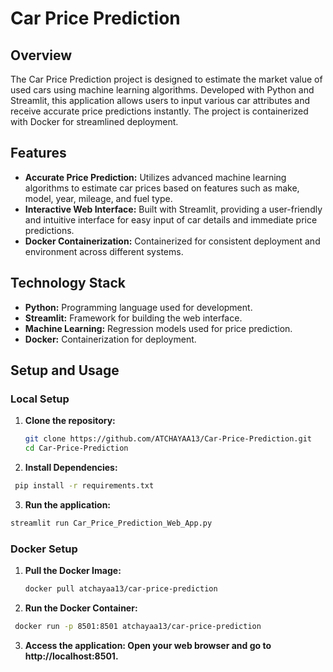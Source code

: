 # Car Price Prediction

## Overview
The Car Price Prediction project is designed to estimate the market value of used cars using machine learning algorithms. Developed with Python and Streamlit, this application allows users to input various car attributes and receive accurate price predictions instantly. The project is containerized with Docker for streamlined deployment.

## Features
- **Accurate Price Prediction:** Utilizes advanced machine learning algorithms to estimate car prices based on features such as make, model, year, mileage, and fuel type.
- **Interactive Web Interface:** Built with Streamlit, providing a user-friendly and intuitive interface for easy input of car details and immediate price predictions.
- **Docker Containerization:** Containerized for consistent deployment and environment across different systems.

## Technology Stack
- **Python:** Programming language used for development.
- **Streamlit:** Framework for building the web interface.
- **Machine Learning:** Regression models used for price prediction.
- **Docker:** Containerization for deployment.

## Setup and Usage

### Local Setup
1. **Clone the repository:**
   ```bash
   git clone https://github.com/ATCHAYAA13/Car-Price-Prediction.git
   cd Car-Price-Prediction
2. **Install Dependencies:**
  ```bash
   pip install -r requirements.txt
```
3. **Run the application:**
```bash
streamlit run Car_Price_Prediction_Web_App.py
```

### Docker Setup
1. **Pull the Docker Image:**
   ```bash
   docker pull atchayaa13/car-price-prediction

2. **Run the Docker Container:**
  ```bash
   docker run -p 8501:8501 atchayaa13/car-price-prediction
```
3. **Access the application: Open your web browser and go to http://localhost:8501.**

   
